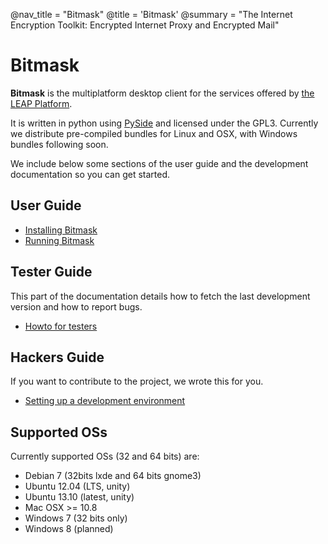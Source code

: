 @nav_title = "Bitmask"
@title = 'Bitmask'
@summary = "The Internet Encryption Toolkit: Encrypted Internet Proxy and Encrypted Mail"

Bitmask
=======

**Bitmask** is the multiplatform desktop client for the services offered by [the LEAP Platform](platform).

It is written in python using [PySide](http://qt-project.org/wiki/PySide) and licensed under the GPL3. Currently we distribute pre-compiled bundles for Linux and OSX, with Windows bundles following soon.

We include below some sections of the user guide and the development documentation so you can get started.

User Guide
----------
* [Installing Bitmask](client/user-install)
* [Running Bitmask](client/user-running)

Tester Guide
------------

This part of the documentation details how to fetch the last development version and how to report bugs.

* [Howto for testers](client/testers-howto)

Hackers Guide
-------------

If you want to contribute to the project, we wrote this for you.

* [Setting up a development environment](client/dev-environment)


<!--
* [Running latest code](client/bleeding-edge)
* [Getting started with development](client/dev-guide)
* [Configuration](client/configuration)
* [Client API](client/client-api) -->


Supported OSs
-------------

Currently supported OSs (32 and 64 bits) are:

* Debian 7 (32bits lxde and 64 bits gnome3)
* Ubuntu 12.04 (LTS, unity)
* Ubuntu 13.10 (latest, unity)
* Mac OSX >= 10.8
* Windows 7 (32 bits only)
* Windows 8 (planned)

